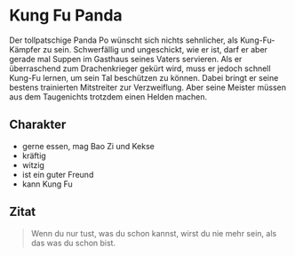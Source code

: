 # Kung Fu Panda

Der tollpatschige Panda Po wünscht sich nichts sehnlicher, als Kung-Fu-Kämpfer zu sein. Schwerfällig und ungeschickt, wie er ist, darf er aber gerade mal Suppen im Gasthaus seines Vaters servieren. Als er überraschend zum Drachenkrieger gekürt wird, muss er jedoch schnell Kung-Fu lernen, um sein Tal beschützen zu können. Dabei bringt er seine bestens trainierten Mitstreiter zur Verzweiflung. Aber seine Meister müssen aus dem Taugenichts trotzdem einen Helden machen.

## Charakter
* gerne essen, mag Bao Zi und Kekse
* kräftig
* witzig
* ist ein guter Freund
* kann Kung Fu

## Zitat
> Wenn du nur tust, was du schon kannst, wirst du nie mehr sein, als das was du schon bist.
